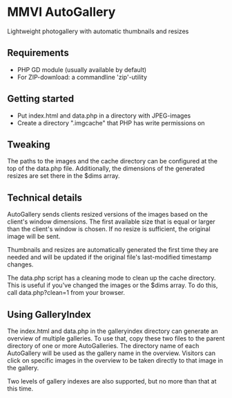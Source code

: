 # MMVI AutoGallery
Lightweight photogallery with automatic thumbnails and resizes

## Requirements
  * PHP GD module (usually available by default)
  * For ZIP-download: a commandline 'zip'-utility

## Getting started
  * Put index.html and data.php in a directory with JPEG-images
  * Create a directory ".imgcache" that PHP has write permissions on

## Tweaking
The paths to the images and the cache directory can be configured at the top of
the data.php file. Additionally, the dimensions of the generated resizes are
set there in the $dims array.

## Technical details
AutoGallery sends clients resized versions of the images based on the client's
window dimensions. The first available size that is equal or larger than the
client's window is chosen. If no resize is sufficient, the original image will
be sent.

Thumbnails and resizes are automatically generated the first time they are
needed and will be updated if the original file's last-modified timestamp
changes.

The data.php script has a cleaning mode to clean up the cache directory. This
is useful if you've changed the images or the $dims array. To do this, call
data.php?clean=1 from your browser.

## Using GalleryIndex
The index.html and data.php in the galleryindex directory can generate an
overview of multiple galleries. To use that, copy these two files to the
parent directory of one or more AutoGalleries. The directory name of each
AutoGallery will be used as the gallery name in the overview. Visitors can
click on specific images in the overview to be taken directly to that image
in the gallery.

Two levels of gallery indexes are also supported, but no more than that at this
time.
